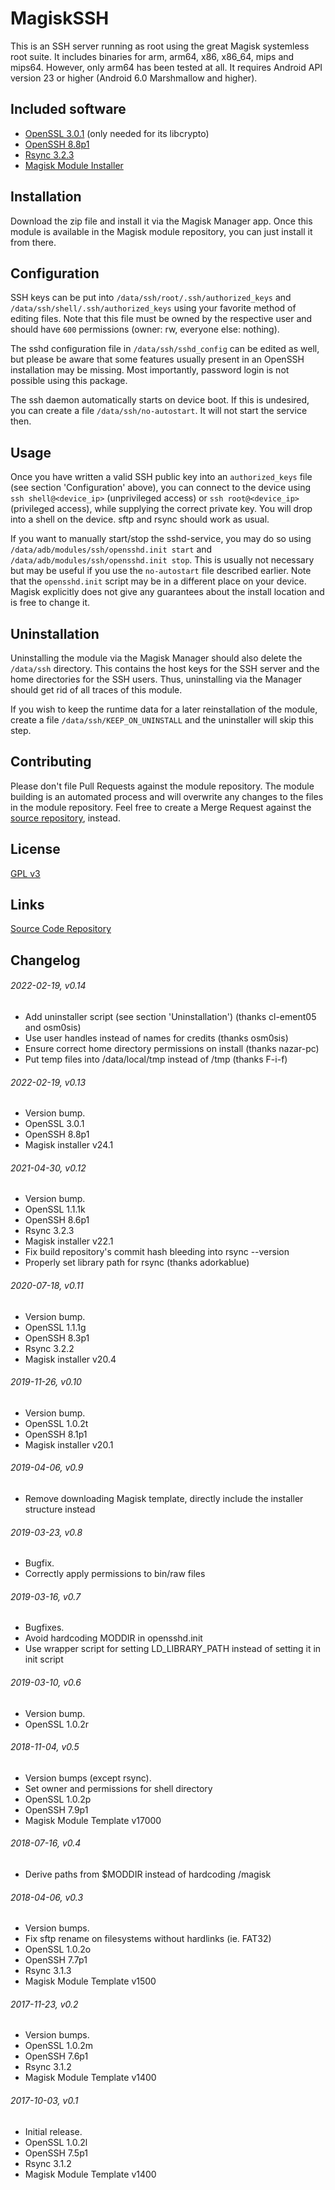 MagiskSSH
=========

This is an SSH server running as root using the great Magisk systemless root suite. It includes binaries for arm, arm64, x86, x86_64, mips and mips64. However, only arm64 has been tested at all. It requires Android API version 23 or higher (Android 6.0 Marshmallow and higher).

## Included software

* [OpenSSL 3.0.1](https://www.openssl.org/) (only needed for its libcrypto)
* [OpenSSH 8.8p1](https://www.openssh.com/)
* [Rsync 3.2.3](https://rsync.samba.org/)
* [Magisk Module Installer](https://github.com/topjohnwu/magisk-module-installer)

## Installation

Download the zip file and install it via the Magisk Manager app. Once this module is available in the Magisk module repository, you can just install it from there.

## Configuration

SSH keys can be put into `/data/ssh/root/.ssh/authorized_keys` and `/data/ssh/shell/.ssh/authorized_keys` using your favorite method of editing files.
Note that this file must be owned by the respective user and should have `600` permissions (owner: rw, everyone else: nothing).

The sshd configuration file in `/data/ssh/sshd_config` can be edited as well, but please be aware that some features usually present in an OpenSSH installation may be missing. Most importantly, password login is not possible using this package.

The ssh daemon automatically starts on device boot. If this is undesired, you can create a file `/data/ssh/no-autostart`. It will not start the service then.

## Usage

Once you have written a valid SSH public key into an `authorized_keys` file (see section 'Configuration' above), you can connect to the device using `ssh shell@<device_ip>` (unprivileged access) or `ssh root@<device_ip>` (privileged access), while supplying the correct private key. You will drop into a shell on the device. sftp and rsync should work as usual.

If you want to manually start/stop the sshd-service, you may do so using `/data/adb/modules/ssh/opensshd.init start` and `/data/adb/modules/ssh/opensshd.init stop`. This is usually not necessary but may be useful if you use the `no-autostart` file described earlier.
Note that the `opensshd.init` script may be in a different place on your device. Magisk explicitly does not give any guarantees about the install location and is free to change it.

## Uninstallation

Uninstalling the module via the Magisk Manager should also delete the `/data/ssh` directory.
This contains the host keys for the SSH server and the home directories for the SSH users.
Thus, uninstalling via the Manager should get rid of all traces of this module.

If you wish to keep the runtime data for a later reinstallation of the module, create a file `/data/ssh/KEEP_ON_UNINSTALL` and the uninstaller will skip this step.

## Contributing

Please don't file Pull Requests against the module repository. The module building is an automated process and will overwrite any changes to the files in the module repository.
Feel free to create a Merge Request against the [source repository](https://gitlab.com/d4rcm4rc/MagiskSSH), instead.

## License

[GPL v3](https://gitlab.com/d4rcm4rc/MagiskSSH/blob/master/LICENSE)

## Links

[Source Code Repository](https://gitlab.com/d4rcm4rc/MagiskSSH)

## Changelog

###### 2022-02-19, v0.14

- Add uninstaller script (see section 'Uninstallation') (thanks cl-ement05 and osm0sis)
- Use user handles instead of names for credits (thanks osm0sis)
- Ensure correct home directory permissions on install (thanks nazar-pc)
- Put temp files into /data/local/tmp instead of /tmp (thanks F-i-f)

###### 2022-02-19, v0.13

- Version bump.
- OpenSSL 3.0.1
- OpenSSH 8.8p1
- Magisk installer v24.1

###### 2021-04-30, v0.12

- Version bump.
- OpenSSL 1.1.1k
- OpenSSH 8.6p1
- Rsync 3.2.3
- Magisk installer v22.1
- Fix build repository's commit hash bleeding into rsync --version
- Properly set library path for rsync (thanks adorkablue)

###### 2020-07-18, v0.11

- Version bump.
- OpenSSL 1.1.1g
- OpenSSH 8.3p1
- Rsync 3.2.2
- Magisk installer v20.4

###### 2019-11-26, v0.10

- Version bump.
- OpenSSL 1.0.2t
- OpenSSH 8.1p1
- Magisk installer v20.1

###### 2019-04-06, v0.9

- Remove downloading Magisk template, directly include the installer structure instead

###### 2019-03-23, v0.8

- Bugfix.
- Correctly apply permissions to bin/raw files

###### 2019-03-16, v0.7

- Bugfixes.
- Avoid hardcoding MODDIR in opensshd.init
- Use wrapper script for setting LD_LIBRARY_PATH instead of setting it in init script

###### 2019-03-10, v0.6

- Version bump.
- OpenSSL 1.0.2r

###### 2018-11-04, v0.5

- Version bumps (except rsync).
- Set owner and permissions for shell directory
- OpenSSL 1.0.2p
- OpenSSH 7.9p1
- Magisk Module Template v17000

###### 2018-07-16, v0.4

- Derive paths from $MODDIR instead of hardcoding /magisk

###### 2018-04-06, v0.3

- Version bumps.
- Fix sftp rename on filesystems without hardlinks (ie. FAT32)
- OpenSSL 1.0.2o
- OpenSSH 7.7p1
- Rsync 3.1.3
- Magisk Module Template v1500

###### 2017-11-23, v0.2

- Version bumps.
- OpenSSL 1.0.2m
- OpenSSH 7.6p1
- Rsync 3.1.2
- Magisk Module Template v1400

###### 2017-10-03, v0.1

- Initial release.
- OpenSSL 1.0.2l
- OpenSSH 7.5p1
- Rsync 3.1.2
- Magisk Module Template v1400
